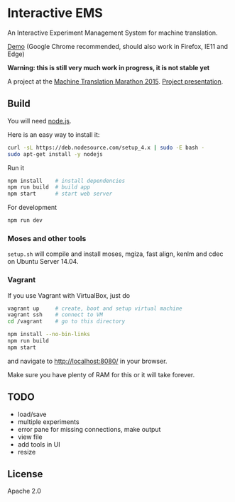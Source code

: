 # Interactive EMS

An Interactive Experiment Management System for machine translation.

[Demo](http://pdonald.github.io/iems/) (Google Chrome recommended, should also work in Firefox, IE11 and Edge)

**Warning: this is still very much work in progress, it is not stable yet**

A project at the [Machine Translation Marathon 2015](http://ufal.mff.cuni.cz/mtm15).
[Project presentation](http://www.slideshare.net/matissrikters/interactive-experiment-management-system).

## Build

You will need [node.js](https://nodejs.org/en/).

Here is an easy way to install it:

```bash
curl -sL https://deb.nodesource.com/setup_4.x | sudo -E bash -
sudo apt-get install -y nodejs
```

Run it

```bash
npm install    # install dependencies
npm run build  # build app
npm start      # start web server
```

For development

```bash
npm run dev
```

### Moses and other tools

`setup.sh` will compile and install moses, mgiza, fast align, kenlm and cdec on Ubuntu Server 14.04.

### Vagrant

If you use Vagrant with VirtualBox, just do

```bash
vagrant up     # create, boot and setup virtual machine
vagrant ssh    # connect to VM
cd /vagrant    # go to this directory

npm install --no-bin-links
npm run build
npm start
```

and navigate to [http://localhost:8080/](http://localhost:8080/) in your browser.

Make sure you have plenty of RAM for this or it will take forever.

## TODO

* load/save
* multiple experiments
* error pane for missing connections, make output
* view file
* add tools in UI
* resize

## License

Apache 2.0
